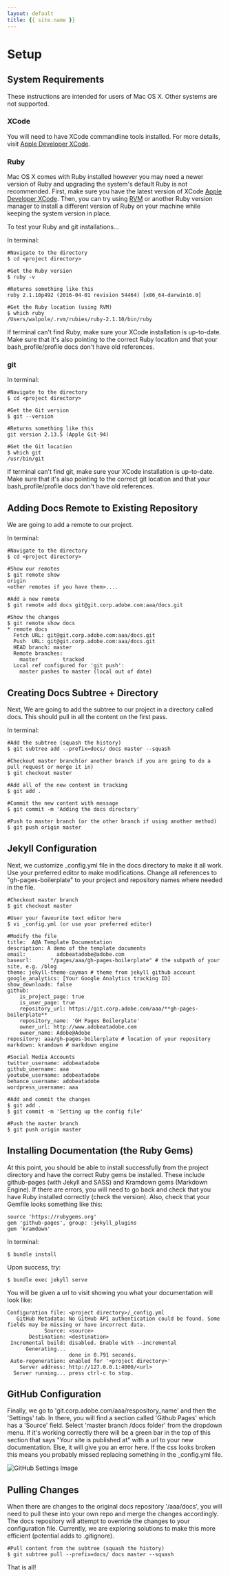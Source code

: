 ```yaml
---
layout: default
title: {{ site.name }}
---
```


# <a name="setup" class="anchor">Setup</a>

## <a name="" class="anchor">System Requirements</a>

These instructions are intended for users of Mac OS X. Other systems are not supported.

### <a name="" class="anchor">XCode</a>
 
You will need to have XCode commandline tools installed. For more details, visit [Apple Developer XCode](https://developer.apple.com/xcode/features/).

### <a name="" class="anchor">Ruby</a>

Mac OS X comes with Ruby installed however you may need a newer version of Ruby and upgrading the system's default Ruby is not recommended. First, make sure you have the latest version of XCode [Apple Developer XCode](https://developer.apple.com/xcode/features/). Then, you can try using [RVM](https://rvm.io/rvm/install) or another Ruby version manager to install a different version of Ruby on your machine while keeping the system version in place. 

To test your Ruby and git installations...

In terminal:
```
#Navigate to the directory
$ cd <project directory>

#Get the Ruby version
$ ruby -v

#Returns something like this
ruby 2.1.10p492 (2016-04-01 revision 54464) [x86_64-darwin16.0]

#Get the Ruby location (using RVM)
$ which ruby
/Users/walpole/.rvm/rubies/ruby-2.1.10/bin/ruby
```

If terminal can't find Ruby, make sure your XCode installation is up-to-date.
Make sure that it's also pointing to the correct Ruby location and that your bash_profile/profile docs don't have old references.

### <a name="" class="anchor">git</a>

In terminal:
```
#Navigate to the directory
$ cd <project directory>

#Get the Git version
$ git --version

#Returns something like this
git version 2.13.5 (Apple Git-94)

#Get the Git location
$ which git
/usr/bin/git
```

If terminal can't find git, make sure your XCode installation is up-to-date.
Make sure that it's also pointing to the correct git location and that your bash_profile/profile docs don't have old references.


## <a name="" class="anchor">Adding Docs Remote to Existing Repository</a>

We are going to add a remote to our project. 

In terminal:

```
#Navigate to the directory
$ cd <project directory>

#Show our remotes
$ git remote show
origin
<other remotes if you have them>....

#Add a new remote
$ git remote add docs git@git.corp.adobe.com:aaa/docs.git

#Show the changes
$ git remote show docs
* remote docs
  Fetch URL: git@git.corp.adobe.com:aaa/docs.git
  Push  URL: git@git.corp.adobe.com:aaa/docs.git
  HEAD branch: master
  Remote branches:
    master        tracked
  Local ref configured for 'git push':
    master pushes to master (local out of date)
```

## <a name="" class="anchor">Creating Docs Subtree + Directory</a>

Next, We are going to add the subtree to our project in a directory called docs.
This should pull in all the content on the first pass.

In terminal:

```
#Add the subtree (squash the history)
$ git subtree add --prefix=docs/ docs master --squash

#Checkout master branch(or another branch if you are going to do a pull request or merge it in)
$ git checkout master

#Add all of the new content in tracking
$ git add . 

#Commit the new content with message
$ git commit -m 'Adding the docs directory'

#Push to master branch (or the other branch if using another method)
$ git push origin master

```

## <a name="" class="anchor">Jekyll Configuration</a>

Next, we customize _config.yml file in the docs directory to make it all work. Use your preferred editor to make modifications. Change all references to "gh-pages-boilerplate" to your project and repository names where needed in the file.

```
#Checkout master branch
$ git checkout master

#User your favourite text editor here
$ vi _config.yml (or use your preferred editor)

#Modify the file
title:  A@A Template Documentation
description: A demo of the template documents
email: 			adobeatadobe@adobe.com
baseurl: 	  "/pages/aaa/gh-pages-boilerplate" # the subpath of your site, e.g. /blog
theme: jekyll-theme-cayman # theme from jekyll github account
google_analytics: [Your Google Analytics tracking ID]
show_downloads: false
github: 
    is_project_page: true
    is_user_page: true
    repository_url: https://git.corp.adobe.com/aaa/**gh-pages-boilerplate**
    repository_name: 'GH Pages Boilerplate'
    owner_url: http://www.adobeatadobe.com
    owner_name: Adobe@Adobe
repository: aaa/gh-pages-boilerplate # location of your repository
markdown: kramdown # markdown engine

#Social Media Accounts
twitter_username: adobeatadobe
github_username: aaa
youtube_username: adobeatadobe
behance_username: adobeatadobe
wordpress_username: aaa

#Add and commit the changes
$ git add .
$ git commit -m 'Setting up the config file'

#Push the master branch
$ git push origin master
```

## <a name="" class="anchor">Installing Documentation (the Ruby Gems)</a>

At this point, you should be able to install successfully from the project directory and have the correct Ruby gems be installed.
These include github-pages (with Jekyll and SASS) and Kramdown gems (Markdown Engine). If there are errors, you will need to go back and check that you have Ruby installed correctly (check the version). Also, check that your Gemfile looks something like this:

```
source 'https://rubygems.org'
gem 'github-pages', group: :jekyll_plugins
gem 'kramdown'
```

In terminal:

```$ bundle install```

Upon success, try:

```$ bundle exec jekyll serve```

You will be given a url to visit showing you what your documentation will look like:

```
Configuration file: <project directory>/_config.yml
   GitHub Metadata: No GitHub API authentication could be found. Some fields may be missing or have incorrect data.
            Source: <source>
       Destination: <destination>
 Incremental build: disabled. Enable with --incremental
      Generating... 
                    done in 0.791 seconds.
 Auto-regeneration: enabled for '<project directory>'
    Server address: http://127.0.0.1:4000/<url>
  Server running... press ctrl-c to stop.
```

## <a name="" class="anchor">GitHub Configuration</a>

Finally, we go to 'git.corp.adobe.com/aaa/respository_name' and then the 'Settings' tab. In there, you will find a section called 'Github Pages' which has a 'Source' field. Select 'master branch /docs folder' from the dropdown menu. If it's working correctly there will be a green bar in the top of this section that says "Your site is published at" with a url to your new documentation. Else, it will give you an error here. If the css looks broken this means you probably missed replacing something in the _config.yml file.

![GitHub Settings Image](images/setup/githubsettings.png)

## <a name="" class="anchor">Pulling Changes</a>

When there are changes to the original docs repository '/aaa/docs', you will need to pull these into your own repo and merge the changes accordingly. The docs repository will attempt to override the changes to your configuration file. Currently, we are exploring solutions to make this more efficient (potential adds to .gitignore).

```
#Pull content from the subtree (squash the history)
$ git subtree pull --prefix=docs/ docs master --squash
```

That is all!